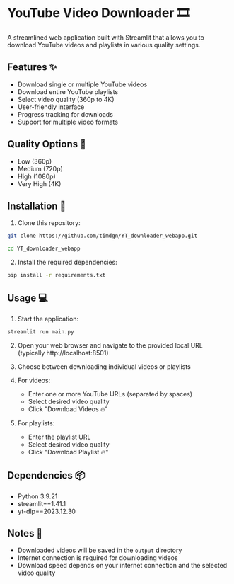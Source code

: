 # YouTube Video Downloader 🎞️

A streamlined web application built with Streamlit that allows you to download YouTube videos and playlists in various quality settings.

## Features ✨

- Download single or multiple YouTube videos
- Download entire YouTube playlists
- Select video quality (360p to 4K)
- User-friendly interface
- Progress tracking for downloads
- Support for multiple video formats

## Quality Options 🎥

- Low (360p)
- Medium (720p)
- High (1080p)
- Very High (4K)

## Installation 🚀

1. Clone this repository:
```bash
git clone https://github.com/timdgn/YT_downloader_webapp.git
```
```bash
cd YT_downloader_webapp
```

2. Install the required dependencies:
```bash
pip install -r requirements.txt
```

## Usage 💻

1. Start the application:
```bash
streamlit run main.py
```

2. Open your web browser and navigate to the provided local URL (typically http://localhost:8501)

3. Choose between downloading individual videos or playlists

4. For videos:
   - Enter one or more YouTube URLs (separated by spaces)
   - Select desired video quality
   - Click "Download Videos 🔥"

5. For playlists:
   - Enter the playlist URL
   - Select desired video quality
   - Click "Download Playlist 🔥"

## Dependencies 📦

- Python 3.9.21
- streamlit==1.41.1
- yt-dlp==2023.12.30

## Notes 📝

- Downloaded videos will be saved in the `output` directory
- Internet connection is required for downloading videos
- Download speed depends on your internet connection and the selected video quality
